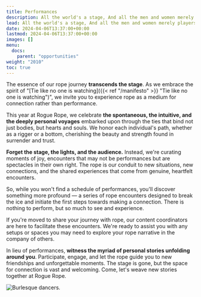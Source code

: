 ```yaml
---
title: Performances
description: All the world's a stage, And all the men and women merely players.
lead: All the world's a stage, And all the men and women merely players.
date: 2024-04-06T13:37:00+00:00
lastmod: 2024-04-06T13:37:00+00:00
images: []
menu: 
  docs:
    parent: "opportunities"
weight: "2010"
toc: true
---
```




The essence of our rope journey **transcends the stage**. As we embrace the spirit of "[Tie like no one is watching]({{< ref "/manifesto" >}} "Tie like no one is watching")", we invite you to experience rope as a medium for connection rather than performance.

This year at Rogue Rope, we celebrate **the spontaneous, the intuitive, and the deeply personal voyages** embarked upon through the ties that bind not just bodies, but hearts and souls. We honor each individual's path, whether as a rigger or a bottom, cherishing the beauty and strength found in surrender and trust.

**Forget the stage, the lights, and the audience.** Instead, we're curating moments of joy, encounters that may not be performances but are spectacles in their own right. The rope is our conduit to new situations, new connections, and the shared experiences that come from genuine, heartfelt encounters.

So, while you won't find a schedule of performances, you'll discover something more profound — a series of rope encounters designed to break the ice and initiate the first steps towards making a connection. There is nothing to perform, but so much to see and experience.

If you're moved to share your journey with rope, our content coordinators are here to facilitate these encounters. We're ready to assist you with any setups or spaces you may need to explore your rope narrative in the company of others.

In lieu of performances, **witness the myriad of personal stories unfolding around you**. Participate, engage, and let the rope guide you to new friendships and unforgettable moments. The stage is gone, but the space for connection is vast and welcoming. Come, let's weave new stories together at Rogue Rope.

![Burlesque dancers.](/images/perform.png)

